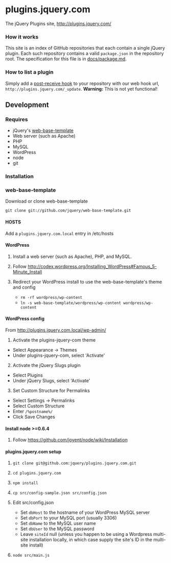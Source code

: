 # plugins.jquery.com

The jQuery Plugins site, http://plugins.jquery.com/

### How it works

This site is an index of GitHub repositories that each contain a single jQuery plugin. Each such repository contains a valid `package.json` in the repository root. The specification for this file is in [docs/package.md](/jquery/plugins.jquery.com/blob/master/docs/package.md).

### How to list a plugin

Simply add a [post-receive hook](http://help.github.com/post-receive-hooks/) to your repository with our web hook url, `http://plugins.jquery.com/_update`.
**Warning:** This is not yet functional!

## Development

### Requires

* jQuery's [web-base-template](https://github.com/jquery/web-base-template)
* Web server (such as Apache)
* PHP
* MySQL
* WordPress
* node
* git

### Installation

### web-base-template

Download or clone web-base-template

`git clone git://github.com/jquery/web-base-template.git`

#### HOSTS

Add a `plugins.jquery.com.local` entry in /etc/hosts

#### WordPress

1. Install a web server (such as Apache), PHP, and MySQL.  

2. Follow http://codex.wordpress.org/Installing_WordPress#Famous_5-Minute_Install

3. Redirect your WordPress install to use the web-base-template's theme and config
    * `rm -rf wordpress/wp-content`
    * `ln -s web-base-template/wordpress/wp-content wordpress/wp-content`

#### WordPress config

From http://plugins.jquery.com.local/wp-admin/

1. Activate the plugins-jquery-com theme

 * Select Appearance -> Themes
 * Under plugins-jquery-com, select 'Activate'

2. Activate the jQuery Slugs plugin

 * Select Plugins
 * Under jQuery Slugs, select 'Activate'

3. Set Custom Structure for Permalinks

 * Select Settings -> Permalinks
 * Select Custom Structure
 * Enter `/%postname%/`
 * Click Save Changes

#### Install node >=0.6.4

1. Follow https://github.com/joyent/node/wiki/Installation

#### plugins.jquery.com setup

1. `git clone git@github.com:jquery/plugins.jquery.com.git`

2. `cd plugins.jquery.com`

3. `npm install`

4. `cp src/config-sample.json src/config.json`

5. Edit src/config.json
    * Set `dbHost` to the hostname of your WordPress MySQL server
    * Set `dbPort` to your MySQL port (usually 3306)
    * Set `dbName` to the MySQL user name
    * Set `dbUser` to the MySQL password
    * Leave `siteId` null (unless you happen to be using a Wordpress multi-site installation locally, in which case supply the site's ID in the multi-site install)

6. `node src/main.js` 
